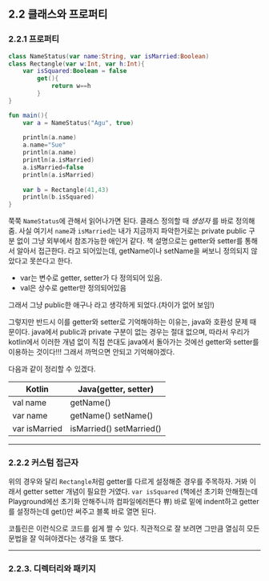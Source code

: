 ﻿## 2.2 클래스와 프로퍼티

### 2.2.1 프로퍼티

```kotlin
class NameStatus(var name:String, var isMarried:Boolean)
class Rectangle(var w:Int, var h:Int){
    var isSquared:Boolean = false
    	get(){
            return w==h
        }
}

fun main(){
    var a = NameStatus("Agu", true)
    
    println(a.name)
    a.name="Sue"
    println(a.name)
    println(a.isMarried)
    a.isMarried=false
    println(a.isMarried)
    
    var b = Rectangle(41,43)
    println(b.isSquared)
}
```

쭉쭉 `NameStatus`에 관해서 읽어나가면 된다. 클래스 정의할 때 *생성자* 를 바로 정의해줌.
사실 여기서 `name`과 `isMarried`는 내가 지금까지 파악한거로는 private public 구분 없이 그냥 외부에서 참조가능한 애인거 같다. 
책 설명으로는 getter와 setter를 통해서 알아서 접근한다. 라고 되어있는데, getName이나 setName을 써보니 정의되지 않았다고 못쓴다고 한다.

+ var는 변수로 getter, setter가 다 정의되어 있음.
+ val은 상수로 getter만 정의되어있음

그래서 그냥 public한 애구나 라고 생각하게 되었다.(차이가 없어 보임!)

그렇지만 반드시 이를 getter와 setter로 기억해야하는 이유는, java와 호환성 문제 때문이다. java에서 public과 private 구분이 없는 경우는 절대 없으며, 따라서 우리가 kotlin에서 이러한 개념 없이 직접 쓴대도 java에서 돌아가는 것에선 getter와 setter를 이용하는 것이다!!! 그래서 까먹으면 안되고 기억해야겠다.

다음과 같이 정리할 수 있겠다.


|Kotlin|Java(getter, setter)|
|----------------|------------------|
| val name | getName() |
|var name |getName() setName()|
|var isMarried| isMarried() setMarried()|


***
### 2.2.2 커스텀 접근자

위의 경우와 달리 `Rectangle`처럼  getter를 다르게 설정해준 경우를 주목하자. 
거봐 이래서 getter setter 개념이 필요한 거였다. `var isSquared` (책에선 초기화 안해줬는데 Playground에선 초기화 안해주니까 컴파일에러뜬다 쀼) 바로 밑에 indent하고 getter를 설정하는데 get()만 써주고 블록 바로 열면 된다. 

코틀린은 이런식으로 코드를 쉽게 짤 수 있다. 직관적으로 잘 보려면 그만큼 열심히 모든 문법을 잘 익혀야겠다는 생각을 또 했다.

***
### 2.2.3. 디렉터리와 패키지
